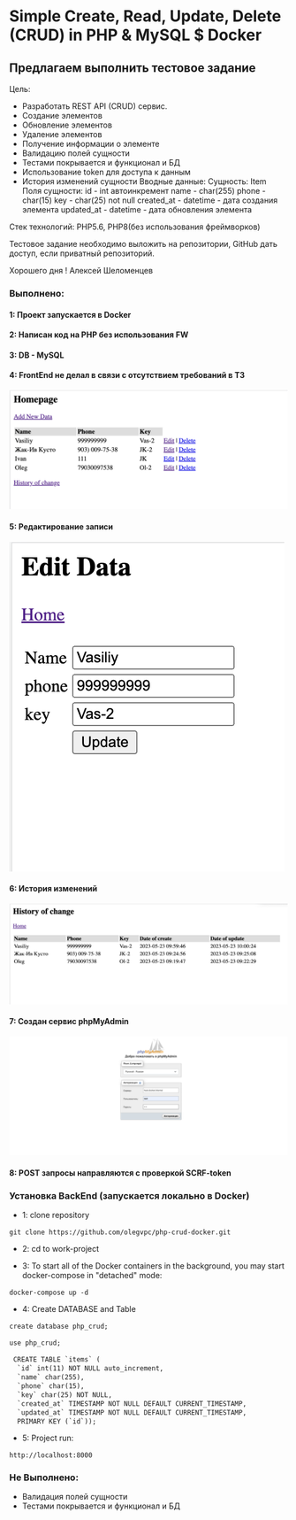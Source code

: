 # Simple Create, Read, Update, Delete (CRUD) in PHP & MySQL $ Docker

## Предлагаем выполнить тестовое задание 


Цель:
- Разработать REST API (CRUD) сервис.
- Создание элементов
- Обновление элементов
- Удаление элементов
- Получение информации о элементе
- Валидацию полей сущности
- Тестами покрывается и функционал и БД
- Использование token для доступа к данным
- История изменений сущности
Вводные данные:
Сущность: Item
Поля сущности:
id - int автоинкремент
name - char(255)
phone - char(15)
key - char(25) not null
created_at - datetime - дата создания элемента
updated_at - datetime - дата обновления элемента

Стек технологий: PHP5.6, PHP8(без использования фреймворков)

Тестовое задание необходимо выложить на репозитории, GitHub дать доступ, если приватный репозиторий.

Хорошего дня !
Алексей Шеломенцев

### Выполнено:
#### 1: Проект запускается в Docker
#### 2: Написан код на PHP без использования FW 
#### 3: DB - MySQL
#### 4: FrontEnd не делал в связи с отсутствием требований в ТЗ
![main](https://github.com/olegvpc/php-crud-docker/blob/main/images/main.png?raw=true)
#### 5: Редактирование записи
![edit](https://github.com/olegvpc/php-crud-docker/blob/main/images/edit.png?raw=true)
#### 6: История изменений 
![change](https://github.com/olegvpc/php-crud-docker/blob/main/images/change.png?raw=true)
#### 7: Создан сервис phpMyAdmin
![phpMyAdmin](https://github.com/olegvpc/php-crud-docker/blob/main/images/phpadminlogin.png?raw=true)
#### 8: POST запросы направляются с проверкой SCRF-token



### Установка BackEnd (запускается локально в Docker)
* 1: clone repository
``` 
git clone https://github.com/olegvpc/php-crud-docker.git
```
* 2: cd to work-project

* 3: To start all of the Docker containers in the background, you may start docker-compose in "detached" mode:
```shell
docker-compose up -d
```
* 4: Create DATABASE and Table
```shell
create database php_crud;
```
```
use php_crud;
```
```
 CREATE TABLE `items` (
  `id` int(11) NOT NULL auto_increment, 
  `name` char(255), 
  `phone` char(15),
  `key` char(25) NOT NULL,
  `created_at` TIMESTAMP NOT NULL DEFAULT CURRENT_TIMESTAMP,
  `updated_at` TIMESTAMP NOT NULL DEFAULT CURRENT_TIMESTAMP,
  PRIMARY KEY (`id`));
```
* 5: Project run: 
```
http://localhost:8000
``` 
### Не Выполнено:
- Валидация полей сущности
- Тестами покрывается и функционал и БД
